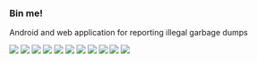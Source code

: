 ### Bin me!

Android and web application for reporting illegal garbage dumps

![](https://i.imgur.com/8BkTj0f.png)
![](https://i.imgur.com/dnqsTFK.png)
![](https://i.imgur.com/p4iGPq7.png)
![](https://i.imgur.com/rGfvJR0.png)
![](https://i.imgur.com/4uVe1rf.png)
![](https://i.imgur.com/RR7cM80.jpg)
![](https://i.imgur.com/K0YDw97.jpg)
![](https://i.imgur.com/LTMHkIf.jpg)
![](https://i.imgur.com/Y6lbFA1.png)
![](https://i.imgur.com/fNmAAXp.jpg)
![](https://i.imgur.com/2y1t4gN.png)